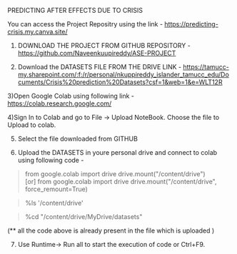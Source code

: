 
PREDICTING AFTER EFFECTS DUE TO CRISIS


You can access the Project Repositry using the link - https://predicting-crisis.my.canva.site/

1) DOWNLOAD THE PROJECT FROM GITHUB REPOSITORY - https://github.com/Naveenkuupireddy/ASE-PROJECT

2) Download the DATASETS FILE FROM THE DRIVE LINK - https://tamucc-my.sharepoint.com/:f:/r/personal/nkuppireddy_islander_tamucc_edu/Documents/Crisis%20prediction%20Datasets?csf=1&web=1&e=WLT12R

3)Open Google Colab using following link - https://colab.research.google.com/

4)Sign In to Colab and go to File -> Upload NoteBook. Choose the file to Upload to colab.

5) Select the file downloaded from GITHUB

6) Upload the DATASETS in youre personal drive and connect to colab using following code - 

> from google.colab import drive
  drive.mount("/content/drive")  
               [or]
  from google.colab import drive
  drive.mount("/content/drive", force_remount=True)

> %ls '/content/drive'

> %cd "/content/drive/MyDrive/datasets"

(** all the code above is already present in the file which is uploaded )

7) Use Runtime-> Run all to start the execution of code or Ctrl+F9.
